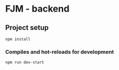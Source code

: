 # FJM - backend

## Project setup
```
npm install
```

### Compiles and hot-reloads for development
```
npm run dev-start
```

